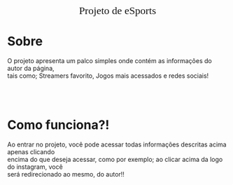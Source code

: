 
<p align="center"> <font face="Nuosu SIL" size="5">Projeto de eSports</font><p>


 # Sobre

  <p>O projeto apresenta um palco simples onde contém as informações do autor da página,</br> tais como; Streamers favorito, Jogos mais acessados e redes sociais!</br></p>
  </br>
  </br>


  # Como funciona?!

<p>Ao entrar no projeto, você pode acessar todas informações descritas acima apenas clicando </br> encima do que deseja acessar, como por exemplo; ao clicar acima da logo do instagram, você </br>será redirecionado ao mesmo, do autor!!</p>

  

  